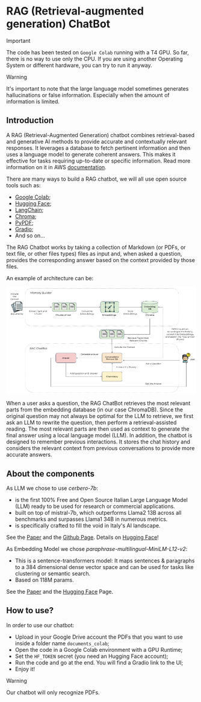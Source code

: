 # RAG (Retrieval-augmented generation) ChatBot

> [!IMPORTANT]
> The code has been tested on `Google Colab` running with a T4 GPU. 
> So far, there is no way to use only the CPU.
> If you are using another Operating System or different hardware, you can try to run it anyway.

> [!WARNING]
> It's important to note that the large language model sometimes generates hallucinations or false information. Especially when the amount of information is limited.

## Introduction

A RAG (Retrieval-Augmented Generation) chatbot combines retrieval-based and generative AI methods to provide accurate and contextually relevant responses. It leverages a database to fetch pertinent information and then uses a language model to generate coherent answers. This makes it effective for tasks requiring up-to-date or specific information. Read more information on it in AWS [documentation](https://aws.amazon.com/what-is/retrieval-augmented-generation/?nc1=h_ls).

There are many ways to build a RAG chatbot, we will all use open source tools such as:
-   [Google Colab](https://colab.google/);
-   [Hugging Face](https://huggingface.co/);
-   [LangChain](https://www.langchain.com/);
-   [Chroma](https://github.com/chroma-core/chroma);
-   [PyPDF](https://pypdf.readthedocs.io/en/stable/);
-   [Gradio](https://www.gradio.app/);
-   And so on...

The RAG Chatbot works by taking a collection of Markdown (or PDFs, or text file, or other files types) files as input and, when asked a question, provides the corresponding answer based on the context provided by those files.

An example of architecture can be:

![rag-example.png](images/rag_example_architecture.png)

When a user asks a question, the RAG ChatBot retrieves the most relevant parts from the embedding database (in our case ChromaDB).
Since the original question may not always be optimal for the LLM to retrieve, we first ask an LLM to rewrite the question,
then perform a retrieval-assisted reading.
The most relevant parts are then used as context to generate the final answer using a local language model (LLM).
In addition, the chatbot is designed to remember previous interactions. It stores the chat history and considers the
relevant context from previous conversations to provide more accurate answers.

## About the components

As LLM we chose to use *cerbero-7b*:
- is the first 100% Free and Open Source Italian Large Language Model (LLM) ready to be used for research or commercial applications.
- built on top of mistral-7b, which outperforms Llama2 13B across all benchmarks and surpasses Llama1 34B in numerous metrics.
- is specifically crafted to fill the void in Italy's AI landscape.

See the [Paper](https://arxiv.org/abs/2311.15698) and the [Github Page](https://github.com/galatolofederico/cerbero-7b). Details on [Hugging Face](https://huggingface.co/galatolo/cerbero-7b)!

As Embedding Model we chose *paraphrase-multilingual-MiniLM-L12-v2*:
- This is a sentence-transformers model: It maps sentences & paragraphs to a 384 dimensional dense vector space and can be used for tasks like clustering or semantic search.
- Based on 118M params.

See the [Paper](https://arxiv.org/abs/1908.10084) and the [Hugging Face](https://huggingface.co/sentence-transformers/paraphrase-multilingual-MiniLM-L12-v2) Page.

## How to use?

In order to use our chatbot:
- Upload in your Google Drive account the PDFs that you want to use inside a folder name `documents_colab`;
- Open the code in a Google Colab environment with a GPU Runtime;
- Set the `HF_TOKEN` secret (you need an Hugging Face account);
-  Run the code and go at the end. You will find a Gradio link to the UI;
-  Enjoy it!

> [!WARNING]
> Our chatbot will only recognize PDFs.
